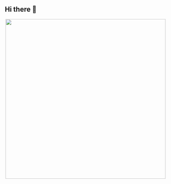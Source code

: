 ## Hi there 👋
<div id="header" align="center">
  <img src="https://media.licdn.com/dms/image/D4D12AQEdmoO2gDceEQ/article-cover_image-shrink_720_1280/0/1692011648348?e=1726099200&v=beta&t=TJEy8JDe4t_P4jI0C4aG5wLLWNMUB3ZXdlSskZO0lvQ" width="500" height="500" />
</div>
<!--
**harshitbansal184507/harshitbansal184507** is a ✨ _special_ ✨ repository because its `README.md` (this file) appears on your GitHub profile.

Here are some ideas to get you started:

- 🔭 I’m currently working on ...
- 🌱 I’m currently learning ...
- 👯 I’m looking to collaborate on ...
- 🤔 I’m looking for help with ...
- 💬 Ask me about ...
- 📫 How to reach me: ...
- 😄 Pronouns: ...
- ⚡ Fun fact: ...
-->
